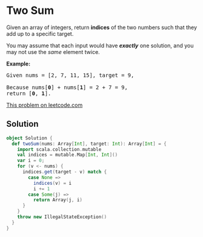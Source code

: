 # Two Sum

<p>Given an array of integers, return <strong>indices</strong> of the two numbers such that they add up to a specific target.</p>

<p>You may assume that each input would have <strong><em>exactly</em></strong> one solution, and you may not use the <em>same</em> element twice.</p>

<p><strong>Example:</strong></p>

<pre>
Given nums = [2, 7, 11, 15], target = 9,

Because nums[<strong>0</strong>] + nums[<strong>1</strong>] = 2 + 7 = 9,
return [<strong>0</strong>, <strong>1</strong>].
</pre>

[This problem on leetcode.com](https://leetcode.com/problems/two-sum/)

## Solution

```scala
object Solution {
  def twoSum(nums: Array[Int], target: Int): Array[Int] = {
    import scala.collection.mutable
    val indices = mutable.Map[Int, Int]()
    var i = 0;
    for (v <- nums) {
      indices.get(target - v) match {
        case None =>
          indices(v) = i
          i += 1
        case Some(j) =>
          return Array(j, i)
      }
    }
    throw new IllegalStateException()
  }
}
```
